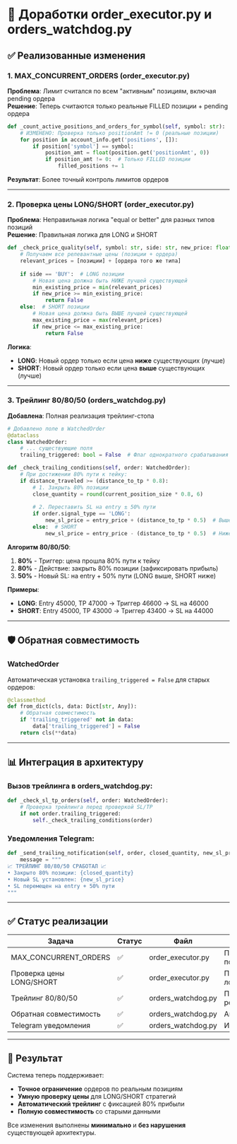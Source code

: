 # 🚀 Доработки order_executor.py и orders_watchdog.py

## ✅ Реализованные изменения

### 1. **MAX_CONCURRENT_ORDERS** (order_executor.py)
**Проблема**: Лимит считался по всем "активным" позициям, включая pending ордера  
**Решение**: Теперь считаются только реальные FILLED позиции + pending ордера

```python
def _count_active_positions_and_orders_for_symbol(self, symbol: str):
    # ИЗМЕНЕНО: Проверка только positionAmt != 0 (реальные позиции)
    for position in account_info.get('positions', []):
        if position['symbol'] == symbol:
            position_amt = float(position.get('positionAmt', 0))
            if position_amt != 0:  # Только FILLED позиции
                filled_positions += 1
```

**Результат**: Более точный контроль лимитов ордеров

---

### 2. **Проверка цены LONG/SHORT** (order_executor.py) 
**Проблема**: Неправильная логика "equal or better" для разных типов позиций  
**Решение**: Правильная логика для LONG и SHORT

```python
def _check_price_quality(self, symbol: str, side: str, new_price: float):
    # Получаем все релевантные цены (позиции + ордера)
    relevant_prices = [позиции] + [ордера того же типа]
    
    if side == 'BUY':  # LONG позиции
        # Новая цена должна быть НИЖЕ лучшей существующей
        min_existing_price = min(relevant_prices)
        if new_price >= min_existing_price:
            return False
    else:  # SHORT позиции  
        # Новая цена должна быть ВЫШЕ лучшей существующей
        max_existing_price = max(relevant_prices)
        if new_price <= max_existing_price:
            return False
```

**Логика**:
- **LONG**: Новый ордер только если цена **ниже** существующих (лучше)
- **SHORT**: Новый ордер только если цена **выше** существующих (лучше)

---

### 3. **Трейлинг 80/80/50** (orders_watchdog.py)
**Добавлена**: Полная реализация трейлинг-стопа

```python
# Добавлено поле в WatchedOrder
@dataclass
class WatchedOrder:
    # ... существующие поля
    trailing_triggered: bool = False  # Флаг однократного срабатывания

def _check_trailing_conditions(self, order: WatchedOrder):
    # При достижении 80% пути к тейку:
    if distance_traveled >= (distance_to_tp * 0.8):
        # 1. Закрыть 80% позиции
        close_quantity = round(current_position_size * 0.8, 6)
        
        # 2. Переставить SL на entry ± 50% пути
        if order.signal_type == 'LONG':
            new_sl_price = entry_price + (distance_to_tp * 0.5)  # Выше entry
        else:  # SHORT
            new_sl_price = entry_price - (distance_to_tp * 0.5)  # Ниже entry
```

**Алгоритм 80/80/50**:
1. **80%** - Триггер: цена прошла 80% пути к тейку
2. **80%** - Действие: закрыть 80% позиции (зафиксировать прибыль)  
3. **50%** - Новый SL: на entry + 50% пути (LONG выше, SHORT ниже)

**Примеры**:
- **LONG**: Entry 45000, TP 47000 → Триггер 46600 → SL на 46000
- **SHORT**: Entry 45000, TP 43000 → Триггер 43400 → SL на 44000

---

## 🛡️ Обратная совместимость

### WatchedOrder
Автоматическая установка `trailing_triggered = False` для старых ордеров:

```python
@classmethod
def from_dict(cls, data: Dict[str, Any]):
    # Обратная совместимость
    if 'trailing_triggered' not in data:
        data['trailing_triggered'] = False
    return cls(**data)
```

---

## 📊 Интеграция в архитектуру

### Вызов трейлинга в orders_watchdog.py:
```python
def _check_sl_tp_orders(self, order: WatchedOrder):
    # Проверка трейлинга перед проверкой SL/TP
    if not order.trailing_triggered:
        self._check_trailing_conditions(order)
```

### Уведомления Telegram:
```python
def _send_trailing_notification(self, order, closed_quantity, new_sl_price):
    message = """
📈 ТРЕЙЛИНГ 80/80/50 СРАБОТАЛ 📈
• Закрыто 80% позиции: {closed_quantity}
• Новый SL установлен: {new_sl_price}
• SL перемещен на entry + 50% пути
"""
```

---

## ✅ Статус реализации

| Задача | Статус | Файл | Описание |
|--------|---------|------|----------|
| MAX_CONCURRENT_ORDERS | ✅ | order_executor.py | Подсчет FILLED позиций |
| Проверка цены LONG/SHORT | ✅ | order_executor.py | Правильная логика |
| Трейлинг 80/80/50 | ✅ | orders_watchdog.py | Полная реализация |
| Обратная совместимость | ✅ | orders_watchdog.py | Автоматическая |
| Telegram уведомления | ✅ | orders_watchdog.py | Интегрировано |

---

## 🎯 Результат

Система теперь поддерживает:
- **Точное ограничение** ордеров по реальным позициям
- **Умную проверку цены** для LONG/SHORT стратегий  
- **Автоматический трейлинг** с фиксацией 80% прибыли
- **Полную совместимость** со старыми данными

Все изменения выполнены **минимально** и **без нарушения** существующей архитектуры.
